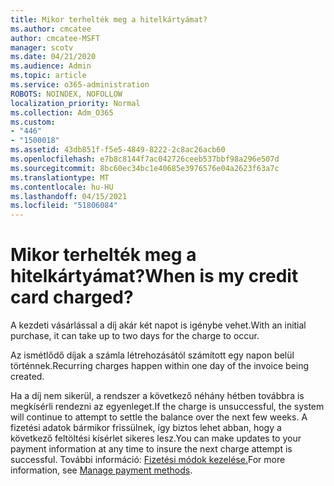 ```yaml
---
title: Mikor terhelték meg a hitelkártyámat?
ms.author: cmcatee
author: cmcatee-MSFT
manager: scotv
ms.date: 04/21/2020
ms.audience: Admin
ms.topic: article
ms.service: o365-administration
ROBOTS: NOINDEX, NOFOLLOW
localization_priority: Normal
ms.collection: Adm_O365
ms.custom:
- "446"
- "1500018"
ms.assetid: 43db851f-f5e5-4849-8222-2c8ac26acb60
ms.openlocfilehash: e7b8c8144f7ac042726ceeb537bbf98a296e507d
ms.sourcegitcommit: 8bc60ec34bc1e40685e3976576e04a2623f63a7c
ms.translationtype: MT
ms.contentlocale: hu-HU
ms.lasthandoff: 04/15/2021
ms.locfileid: "51806084"
---
```

# <a name="when-is-my-credit-card-charged"></a><span data-ttu-id="47df8-102">Mikor terhelték meg a hitelkártyámat?</span><span class="sxs-lookup"><span data-stu-id="47df8-102">When is my credit card charged?</span></span>

<span data-ttu-id="47df8-103">A kezdeti vásárlással a díj akár két napot is igénybe vehet.</span><span class="sxs-lookup"><span data-stu-id="47df8-103">With an initial purchase, it can take up to two days for the charge to occur.</span></span>
  
<span data-ttu-id="47df8-104">Az ismétlődő díjak a számla létrehozásától számított egy napon belül történnek.</span><span class="sxs-lookup"><span data-stu-id="47df8-104">Recurring charges happen within one day of the invoice being created.</span></span>
  
<span data-ttu-id="47df8-105">Ha a díj nem sikerül, a rendszer a következő néhány hétben továbbra is megkísérli rendezni az egyenleget.</span><span class="sxs-lookup"><span data-stu-id="47df8-105">If the charge is unsuccessful, the system will continue to attempt to settle the balance over the next few weeks.</span></span> <span data-ttu-id="47df8-106">A fizetési adatok bármikor frissülnek, így biztos lehet abban, hogy a következő feltöltési kísérlet sikeres lesz.</span><span class="sxs-lookup"><span data-stu-id="47df8-106">You can make updates to your payment information at any time to insure the next charge attempt is successful.</span></span> <span data-ttu-id="47df8-107">További információ: [Fizetési módok kezelése.](https://docs.microsoft.com/microsoft-365/commerce/billing-and-payments/manage-payment-methods)</span><span class="sxs-lookup"><span data-stu-id="47df8-107">For more information, see [Manage payment methods](https://docs.microsoft.com/microsoft-365/commerce/billing-and-payments/manage-payment-methods).</span></span>